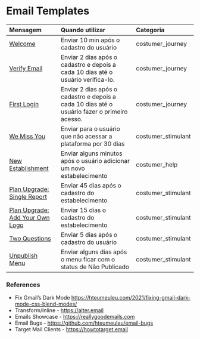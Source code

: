 # Email Templates

| Mensagem | Quando utilizar | Categoria |
| :--- | :--- | :--- |
| [Welcome](templates/welcome.md) | Enviar 10 min após o cadastro do usuário | costumer_journey |
| [Verify Email](templates/verify-your-email.md) | Enviar 2 dias após o cadastro e depois a cada 10 dias até o usuário verifica-lo. | costumer_journey |
| [First Login](templates/first-login.md) | Enviar 2 dias após o cadastro e depois a cada 10 dias até o usuário fazer o primeiro acesso. | costumer_journey |
| [We Miss You](templates/we-miss-you.md) | Enviar para o usuário que não acessar a plataforma por 30 dias | costumer_stimulant |
| [New Establishment](templates/new-establishment.md) | Enviar alguns minutos após o usuário adicionar um novo estabelecimento | costumer_help |
| [Plan Upgrade: Single Report](templates/plan-upgrade-single-report.md) | Enviar 45 dias após o cadastro do estabelecimento | costumer_stimulant |
| [Plan Upgrade: Add Your Own Logo ](templates/plan-upgrade-add-your-own-logo.md) | Enviar 15 dias o cadastro do estabelecimento | costumer_stimulant |
| [Two Questions](templates/two-questions.md) | Enviar 5 dias após o cadastro do usuário | costumer_stimulant |
| [Unpublish Menu](templates/unpublish-menu.md) | Enviar alguns dias após o menu ficar com o status de Não Publicado | costumer_stimulant |


### References

- Fix Gmail’s Dark Mode https://hteumeuleu.com/2021/fixing-gmail-dark-mode-css-blend-modes/
- Transform/Inline - https://alter.email
- Emails Showcase - https://reallygoodemails.com
- Email Bugs - https://github.com/hteumeuleu/email-bugs
- Target Mail Clients - https://howtotarget.email
